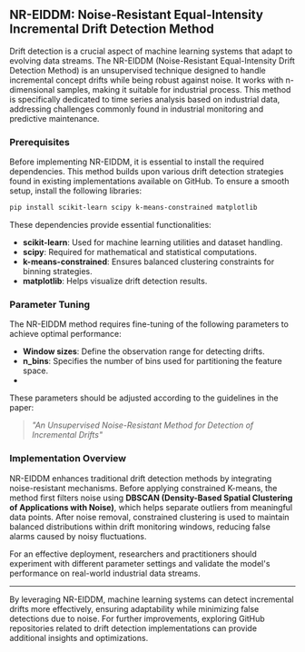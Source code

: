 ## NR-EIDDM: Noise-Resistant Equal-Intensity Incremental Drift Detection Method

Drift detection is a crucial aspect of machine learning systems that adapt to evolving data streams. The NR-EIDDM (Noise-Resistant Equal-Intensity Drift Detection Method) is an unsupervised technique designed to handle incremental concept drifts while being robust against noise. It works with n-dimensional samples, making it suitable for industrial process. This method is specifically dedicated to time series analysis based on industrial data, addressing challenges commonly found in industrial monitoring and predictive maintenance.

### **Prerequisites**
Before implementing NR-EIDDM, it is essential to install the required dependencies. This method builds upon various drift detection strategies found in existing implementations available on GitHub. To ensure a smooth setup, install the following libraries:

```sh
pip install scikit-learn scipy k-means-constrained matplotlib
```

These dependencies provide essential functionalities:
- **scikit-learn**: Used for machine learning utilities and dataset handling.
- **scipy**: Required for mathematical and statistical computations.
- **k-means-constrained**: Ensures balanced clustering constraints for binning strategies.
- **matplotlib**: Helps visualize drift detection results.

### **Parameter Tuning**
The NR-EIDDM method requires fine-tuning of the following parameters to achieve optimal performance:
- **Window sizes**: Define the observation range for detecting drifts.
- **n_bins**: Specifies the number of bins used for partitioning the feature space.
-
These parameters should be adjusted according to the guidelines in the paper:
> *"An Unsupervised Noise-Resistant Method for Detection of Incremental Drifts"*

### **Implementation Overview**
NR-EIDDM enhances traditional drift detection methods by integrating noise-resistant mechanisms. Before applying constrained K-means, the method first filters noise using **DBSCAN (Density-Based Spatial Clustering of Applications with Noise)**, which helps separate outliers from meaningful data points. After noise removal, constrained clustering is used to maintain balanced distributions within drift monitoring windows, reducing false alarms caused by noisy fluctuations.

For an effective deployment, researchers and practitioners should experiment with different parameter settings and validate the model's performance on real-world industrial data streams.

---
By leveraging NR-EIDDM, machine learning systems can detect incremental drifts more effectively, ensuring adaptability while minimizing false detections due to noise. For further improvements, exploring GitHub repositories related to drift detection implementations can provide additional insights and optimizations.

